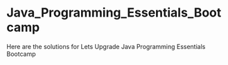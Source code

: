 # Java_Programming_Essentials_Bootcamp
Here are the solutions for Lets Upgrade Java Programming Essentials Bootcamp
